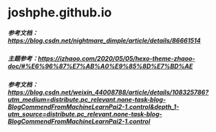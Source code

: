 # joshphe.github.io
##### 参考文档：https://blog.csdn.net/nightmare_dimple/article/details/86661514
##### 主题参考：https://izhaoo.com/2020/05/05/hexo-theme-zhaoo-doc/#%E6%96%87%E7%AB%A0%E9%85%8D%E7%BD%AE
##### 参考文档：https://blog.csdn.net/weixin_44008788/article/details/108325786?utm_medium=distribute.pc_relevant.none-task-blog-BlogCommendFromMachineLearnPai2-1.control&depth_1-utm_source=distribute.pc_relevant.none-task-blog-BlogCommendFromMachineLearnPai2-1.control
